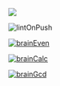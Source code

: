 <a href="https://codeclimate.com/github/codeclimate/codeclimate/maintainability"><img src="https://api.codeclimate.com/v1/badges/a99a88d28ad37a79dbf6/maintainability" /></a>

![lintOnPush](https://github.com/eKulshan/frontend-project-lvl1/workflows/.github/workflows/lintOnPush.yml/badge.svg)

[![brainEven](https://asciinema.org/a/xmdQvtAnStMdZqSBr5F4BP6OO.svg)](https://asciinema.org/a/xmdQvtAnStMdZqSBr5F4BP6OO)

[![brainCalc](https://asciinema.org/a/CcCMw3Db1OZThQ4Jd1x4UsR5z.svg)](https://asciinema.org/a/CcCMw3Db1OZThQ4Jd1x4UsR5z)

[![brainGcd](https://asciinema.org/a/UCN3Yzh7wKjrdR7FKnhFiJtp5.svg)](https://asciinema.org/a/UCN3Yzh7wKjrdR7FKnhFiJtp5)